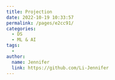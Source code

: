 ```yaml
---
title: Projection
date: 2022-10-19 10:33:57
permalink: /pages/e2cc91/
categories:
  - DS
  - ML & AI
tags:
  - 
author: 
  name: Jennifer
  link: https://github.com/Li-Jennifer
---
```

